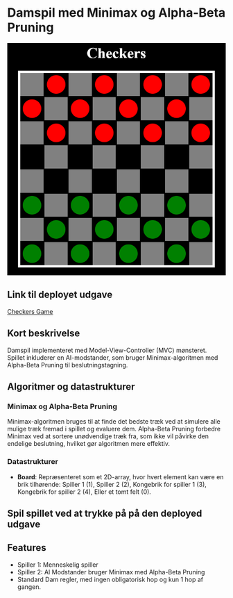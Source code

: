 # Damspil med Minimax og Alpha-Beta Pruning

![Checkers Game](Img/Checkers.img.png)

## Link til deployet udgave
[Checkers Game](https://aeaj.github.io/Checkers-/)

## Kort beskrivelse

Damspil implementeret med Model-View-Controller (MVC) mønsteret. Spillet inkluderer en AI-modstander, som bruger Minimax-algoritmen med Alpha-Beta Pruning til beslutningstagning.

## Algoritmer og datastrukturer

### Minimax og Alpha-Beta Pruning
Minimax-algoritmen bruges til at finde det bedste træk ved at simulere alle mulige træk fremad i spillet og evaluere dem. Alpha-Beta Pruning forbedre Minimax ved at sortere unødvendige træk fra, som ikke vil påvirke den endelige beslutning, hvilket gør algoritmen mere effektiv.

### Datastrukturer
- **Board**: Repræsenteret som et 2D-array, hvor hvert element kan være en brik tilhørende:
  Spiller 1 (1), 
  Spiller 2 (2), 
  Kongebrik for spiller 1 (3),
  Kongebrik for spiller 2 (4),
  Eller et tomt felt (0).

## Spil spillet ved at trykke på på den deployed udgave

## Features

- Spiller 1: Menneskelig spiller
- Spiller 2: AI Modstander bruger Minimax med Alpha-Beta Pruning
- Standard Dam regler, med ingen obligatorisk hop og kun 1 hop af gangen.

